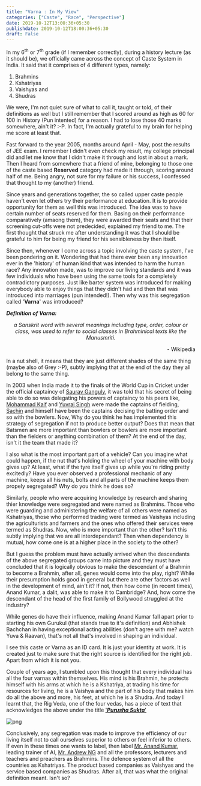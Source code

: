 ```yaml
---
title: "Varna : In My View"
categories: ["Caste", "Race", "Perspective"]
date: 2019-10-12T13:00:36+05:30
publishdate: 2019-10-12T18:00:36+05:30
draft: False
---
```


In my 6<sup>th</sup> or 7<sup>th</sup> grade (if I remember correctly), during a history lecture (as it should be), we officially came across the concept of Caste System in India. It said that it comprises of 4 different types, namely:

1. Brahmins
2. Kshatriyas
3. Vaishyas and
4. Shudras

We were, I'm not quiet sure of what to call it, taught or told, of their definitions as well but I still remember that I scored around as high as 60 for 100 in History (Pun intented) for a reason. I had to lose those 40 marks somewhere, ain't it? :-P. In fact, I'm actually grateful to my brain for helping me score at least that.

Fast forward to the year 2005, months around April - May, post the results of JEE exam. I remember I didn't even check my result, my college principal did and let me know that I didn't make it through and lost in about a mark. Then I heard from somewhere that a friend of mine, belonging to those one of the caste based **Reserved** category had made it through, scoring around half of me. Being angry, not sure for my failure or his success, I confessed that thought to my (another) friend.

Since years and generations together, the so called upper caste people haven't even let others try their performance at education. It is to provide opportunity for them as well this was introduced. The idea was to have certain number of seats reserved for them. Basing on their performance comparatively (amaong them), they were awarded their seats and that their screening cut-offs were not predecided, explained my friend to me. The first thought that struck me after understanding it was that I should be grateful to him for being my friend for his sensibleness by then itself.

Since then, whenever I come across a topic involving the caste system, I've been pondering on it. Wondering that had there ever been any innovation ever in the 'history' of human kind that was intended to harm the human race? Any innovation made, was to improve our living standards and it was few individuals who have been using the same tools for a completely contradictory purposes. Just like barter system was introduced for making everybody able to enjoy things that they didn't had and then that was introduced into marriages (pun intended!). Then why was this segregation called '**Varna**' was introduced?

***Definition of Varna:***

<center>
        <i>
            a Sanskrit word with several meanings including type, order, colour or class, was used to refer to social classes in Brahminical texts like the Manusmriti.
        </i>
</center>
<p style="text-align: right">- Wikipedia</p>

In a nut shell, it means that they are just different shades of the same thing (maybe also of Grey :-P), subtly implying that at the end of the day they all belong to the same thing.

In 2003 when India made it to the finals of the World Cup in Cricket under the official captaincy of [Saurav Ganguly](https://en.wikipedia.org/wiki/Sourav_Ganguly), it was told that his secret of being able to do so was delegating his powers of captaincy to his peers like, [Mohammad Kaif](https://en.wikipedia.org/wiki/Mohammad_Kaif) and [Yuvraj Singh](https://en.wikipedia.org/wiki/Yuvraj_Singh) were made the captains of fielding, [Sachin](https://en.wikipedia.org/wiki/Sachin_Tendulkar) and himself have been the captains decising the batting order and so with the bowlers. Now, Why do you think he has implemented this strategy of segregation if not to produce better output? Does that mean that Batsmen are more important than bowlers or bowlers are more important than the fielders or anything combination of them? At the end of the day, isn't it the team that made it?

I also what is the most important part of a vehicle? Can you imagine what could happen, if the nut that's holding the wheel of your machine with body gives up? At least, what if the tyre itself gives up while you're riding pretty excitedly? Have you ever observed a professional mechanic of any machine, keeps all his nuts, bolts and all parts of the machine keeps them propely segregated? Why do you think he does so?

Similarly, people who were acquiring knowledge by research and sharing thier knowledge were segregated and were named as Brahmins. Those who were guarding and administering the welfare of all others were named as Kshatriyas, those who performed trading were termed as Vaishyas including the agriculturists and farmers and the ones who offered their services were termed as Shudras. Now, who is more important than the other? Isn't this subtly implying that we are all interdependant? Then when dependency is mutual, how come one is at a higher place in the society to the other?

But I guess the problem must have actually arrived when the descendants of the above segregated groups came into picture and they must have concluded that it is logically obvious to make the descendant of a Brahmin to become a Brahmin, after all, genes would come into the play, right? While their presumption holds good in general but there are other factors as well in the development of mind, ain't it? If not, then how come (in recent times), Anand Kumar, a dalit, was able to make it to Cambridge? And, how come the descendant of the head of the first family of Bollywood struggled at the industry?

While genes do have their influence, making Anand Kumar fall apart prior to starting his own Gurukul (that stands true to it's definition) and Abhishek Bachchan in having exceptional acting abilities (don't agree with me? watch Yuva & Raavan), that's not all that's involved in shaping an individual.

I see this caste or Varna as an ID card. It is just your identity at work. It is created just to make sure that the right source is identified for the right job. Apart from which it is not you.

Couple of years ago, I stumbled upon this thought that every individual has all the four varnas within themselves. His mind is his Brahmin, he protects himself with his arms at which he is a Kshatriya, at trading his time for resources for living, he is a Vaishya and the part of his body that makes him do all the above and more, his feet, at which he is a Shudra. And today I learnt that, the Rig Veda, one of the four vedas, has a piece of text that acknowledges the above under the title ['***Purusha Sukta***'](https://en.wikipedia.org/wiki/Varna_(Hinduism))

![png](/img/Purusha_sukta_Wikipedia.png)

Conclusively, any segregation was made to improve the efficiency of our living itself not to call ourselves superior to others or feel inferior to others. If even in these times one wants to label, then label [Mr. Anand Kumar](https://en.wikipedia.org/wiki/Anand_Kumar), leading trainer of AI, [Mr. Andrew NG](https://en.wikipedia.org/wiki/Andrew_Ng) and all the professors, lecturers and teachers and preachers as Brahmins. The defence system of all the countries as Kshatriyas. The product based companies as Vaishyas and the service based companies as Shudras. After all, that was what the original definition meant. Isn't so?
